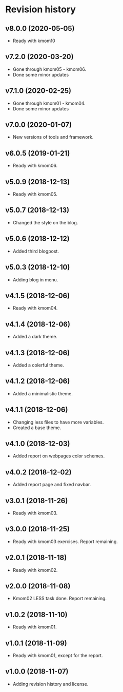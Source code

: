 Revision history
==================

v8.0.0 (2020-05-05)
------------------------
* Ready with kmom10


v7.2.0 (2020-03-20)
------------------------
* Gone through kmom05 - kmom06.
* Done some minor updates


v7.1.0 (2020-02-25)
------------------------
* Gone through kmom01 - kmom04.
* Done some minor updates


v7.0.0 (2020-01-07)
------------------------
* New versions of tools and framework.


v6.0.5 (2019-01-21)
------------------------
* Ready with kmom06.


v5.0.9 (2018-12-13)
------------------------
* Ready with kmom05.


v5.0.7 (2018-12-13)
------------------------
* Changed the style on the blog.


v5.0.6 (2018-12-12)
------------------------
* Added third blogpost.


v5.0.3 (2018-12-10)
------------------------
* Adding blog in menu.


v4.1.5 (2018-12-06)
------------------------
* Ready with kmom04.


v4.1.4 (2018-12-06)
------------------------
* Added a dark theme.


v4.1.3 (2018-12-06)
------------------------
* Added a colerful theme.


v4.1.2 (2018-12-06)
------------------------
* Added a minimalistic theme.


v4.1.1 (2018-12-06)
------------------------
* Changing less files to have more variables.
* Created a base theme.


v4.1.0 (2018-12-03)
------------------------
* Added report on webpages color schemes.


v4.0.2 (2018-12-02)
------------------------
* Added report page and fixed navbar.


v3.0.1 (2018-11-26)
------------------------
* Ready with kmom03.


v3.0.0 (2018-11-25)
------------------------
* Ready with kmom03 exercises. Report remaining.


v2.0.1 (2018-11-18)
------------------------
* Ready with kmom02.


v2.0.0 (2018-11-08)
------------------------
* Kmom02 LESS task done. Report remaining.


v1.0.2 (2018-11-10)
------------------------
* Ready with kmom01.


v1.0.1 (2018-11-09)
------------------------
* Ready with kmom01, except for the report.


v1.0.0 (2018-11-07)
------------------------
* Adding revision history and license.
